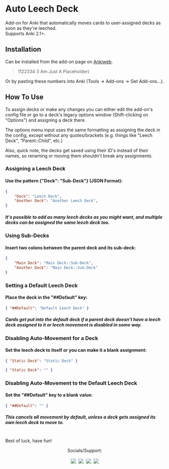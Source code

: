 # Auto Leech Deck
Add-on for Anki that automatically moves cards to user-assigned decks as soon as they're leeched.  
Supports Anki 2.1+.  

## Installation
Can be installed from the add-on page on [Ankiweb](https://ankiweb.net).  

> 1122334 (I Am Just A Placeholder)

Or by pasting these numbers into Anki (Tools -> Add-ons -> Get Add-ons...).

## How To Use

To assign decks or make any changes you can either edit the add-on's config file or go to a deck's legacy options window (Shift-clicking on "Options") and assigning a deck there.  

The options menu input uses the same formatting as assigning the deck in the config, except without any quotes/brackets (e.g. things like "Leech Deck", "Parent::Child", etc.)

Also, quick note, the decks get saved using their ID's instead of their names, so renaming or moving them shouldn't break any assignments.

### Assigning a Leech Deck
#### Use the pattern {"Deck": "Sub-Deck"} (JSON Format):
```json
{
    "Deck": "Leech Deck",
    "Another Deck": "Another Leech Deck",
}
```
##### It's possible to add as many leech decks as you might want, and multiple decks can be assigned  the same leech deck too.

### Using Sub-Decks
#### Insert two colons between the parent deck and its sub-deck:
```json
{
    "Main Deck": "Main Deck::Sub-Deck",
    "Another Deck": "Main Deck::Sub-Deck"
}
```

### Setting a Default Leech Deck
#### Place the deck in the "##Default" key:
```json
{ "##Default": "Default Leech Deck" }
```
##### Cards get put into the default deck if a parent deck doesn't have a leech deck assigned to it or leech movement is disabled in some way.

### Disabling Auto-Movement for a Deck
#### Set the leech deck to itself or you can make it a blank assignment:
```json
{ "Static Deck": "Static Deck" }
```
```json
{ "Static Deck": "" }
```

### Disabling Auto-Movement to the Default Leech Deck
#### Set the "##Default" key to a blank value:
```json
{ "##Default": "" }
```
##### This cancels all movement by default, unless a deck gets assigned its own leech deck to move to. <br><br>

Best of luck, have fun!

<center>Socials/Support:</center><br>

<center><a href="https://github.com/iamjustkoi/AutoLeechDeck"><img src="https://i.imgur.com/O9GP8el.png"></a>&nbsp;&nbsp;<a href="https://twitter.com/home"><img src="https://i.imgur.com/EcvLG65.png"></a>&nbsp;&nbsp;<a href="https://ko-fi.com/iamjustkoi"><img src="https://i.imgur.com/9LyzzhD.png"></a>&nbsp;&nbsp;<a href="https://i.imgur.com/EUX61X3.png"><img src="../../addons21/auto_leech_deck/raw/patreon.png"></a></center>